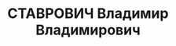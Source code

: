 ---
title: СТАВРОВИЧ Владимир Владимирович
description: 'Род. в 1890, Польша, г. Вильно, русский. Проживал: РСФСР, Свердловская
  обл., п. Егоршино. Управление Егор-шинских угольных копей, старший маркшейдер.

  Арестован 04.02.1937. Приговор: 16.11.1937 – 10 лет ИТЛ.'
---
